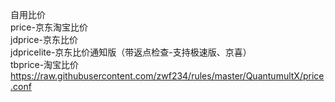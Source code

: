 自用比价  
price-京东淘宝比价  
jdprice-京东比价  
jdpricelite-京东比价通知版（带返点检查-支持极速版、京喜）  
tbprice-淘宝比价  
https://raw.githubusercontent.com/zwf234/rules/master/QuantumultX/price.conf
